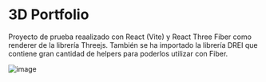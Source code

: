 # 3D Portfolio

Proyecto de prueba reaalizado con React (Vite) y React Three Fiber como renderer de la librería Threejs. También se ha importado la librería DREI que contiene gran cantidad de helpers para poderlos utilizar con Fiber.

![image](https://github.com/thaberna/3d-portfolio/assets/145760610/490cd431-306a-4199-a3b6-640c3e4d58b7)
